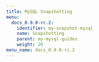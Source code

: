 ```yaml
---
title: MySQL Snapshotting
menu:
  docs_0.9.0-rc.2:
    identifier: my-snapshot-mysql
    name: Snapshotting
    parent: my-mysql-guides
    weight: 20
menu_name: docs_0.9.0-rc.2
---
```

